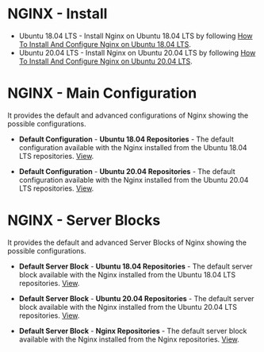 # NGINX - Install

* Ubuntu 18.04 LTS - Install Nginx on Ubuntu 18.04 LTS by following [How To Install And Configure Nginx on Ubuntu 18.04 LTS](https://nginx.tutorials24x7.com/blog/how-to-install-and-configure-nginx-on-ubuntu-18-04-lts).
* Ubuntu 20.04 LTS - Install Nginx on Ubuntu 20.04 LTS by following [How To Install And Configure Nginx on Ubuntu 20.04 LTS](https://nginx.tutorials24x7.com/blog/how-to-install-and-configure-nginx-on-ubuntu-20-04-lts).

# NGINX - Main Configuration
It provides the default and advanced configurations of Nginx showing the possible configurations.

* **Default Configuration** - **Ubuntu 18.04 Repositories** - The default configuration available with the Nginx installed from the Ubuntu 18.04 LTS repositories. [View](https://github.com/tutorials24x7/nginx-server-blocks/blob/master/nginx-conf-ubuntu-18-04.txt).

* **Default Configuration** - **Ubuntu 20.04 Repositories** - The default configuration available with the Nginx installed from the Ubuntu 20.04 LTS repositories. [View](https://github.com/tutorials24x7/nginx-server-blocks/blob/master/nginx-conf-ubuntu-20-04.txt).

# NGINX - Server Blocks
It provides the default and advanced Server Blocks of Nginx showing the possible configurations.

* **Default Server Block** - **Ubuntu 18.04 Repositories** - The default server block available with the Nginx installed from the Ubuntu 18.04 LTS repositories. [View](https://github.com/tutorials24x7/nginx-server-blocks/blob/master/nginx-default-server-block-ubuntu-18-04.txt).

* **Default Server Block** - **Ubuntu 20.04 Repositories** - The default server block available with the Nginx installed from the Ubuntu 20.04 LTS repositories. [View](https://github.com/tutorials24x7/nginx-server-blocks/blob/master/nginx-default-server-block-ubuntu-20-04.txt).

* **Default Server Block** - **Nginx Repositories** - The default server block available with the Nginx installed from the Nginx repositories. [View](https://github.com/tutorials24x7/nginx-server-blocks/blob/master/nginx-repo-default-server-block-ubuntu.txt).
